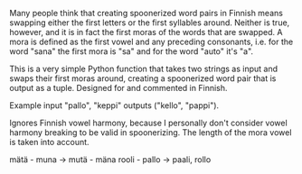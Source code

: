 Many people think that creating spoonerized word pairs in Finnish means swapping either the first letters or the first syllables around. Neither is true, however, and it is in fact the first moras of the words that are swapped. A mora is defined as the first vowel and any preceding consonants, i.e. for the word "sana" the first mora is "sa" and for the word "auto" it's "a".

This is a very simple Python function that takes two strings as input and swaps their first moras around, creating a spoonerized word pair that is output as a tuple. Designed for and commented in Finnish.

Example input "pallo", "keppi" outputs ("kello", "pappi").

Ignores Finnish vowel harmony, because I personally don't consider vowel harmony breaking to be valid in spoonerizing. The length of the mora vowel is taken into account.

mätä - muna -> mutä - mäna
rooli - pallo -> paali, rollo
